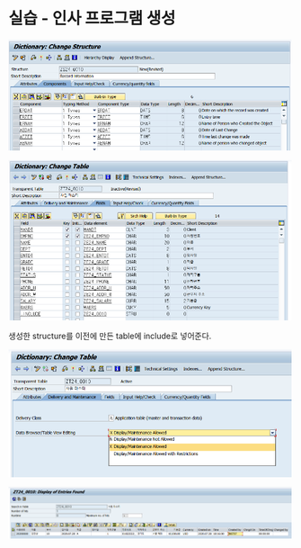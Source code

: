 # 실습 - 인사 프로그램 생성

![structure &#xC0DD;&#xC131;](../.gitbook/assets/image%20%28156%29.png)

![](../.gitbook/assets/image%20%28157%29.png)

생성한 structure를 이전에 만든 table에 include로 넣어준다. 

![](../.gitbook/assets/image%20%28155%29.png)

![](../.gitbook/assets/image%20%28162%29.png)

